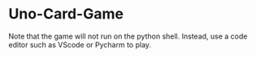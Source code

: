# Uno-Card-Game
Note that the game will not run on the python shell. Instead, use a code editor such as VScode or Pycharm to play.
